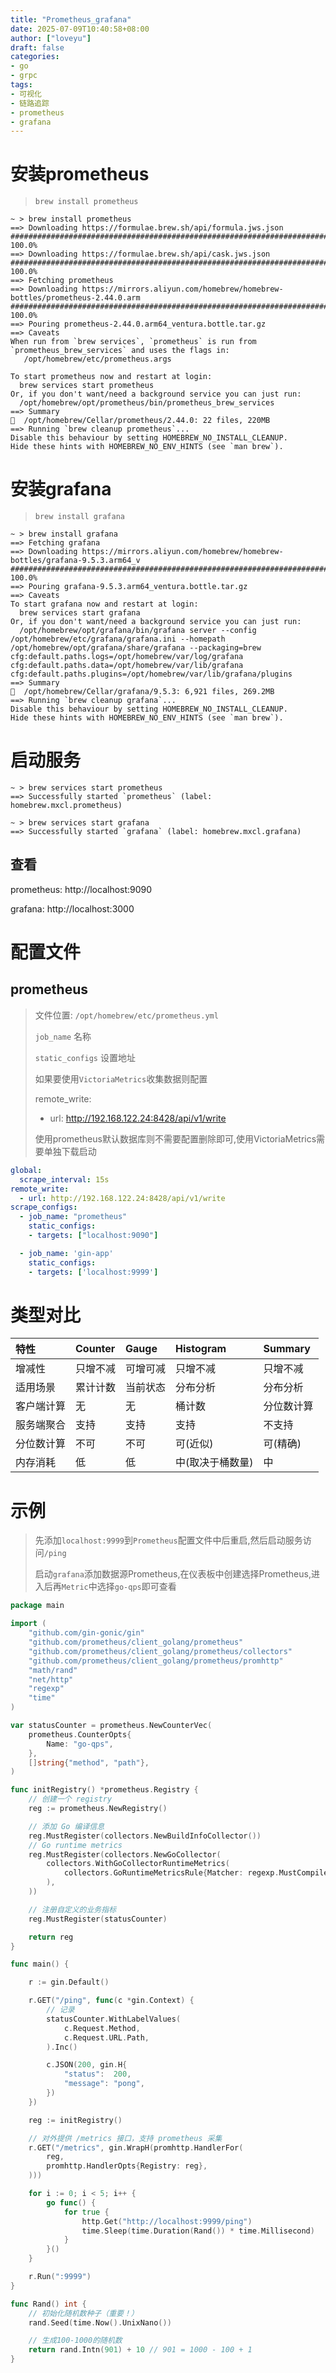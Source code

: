```yaml
---
title: "Prometheus_grafana"
date: 2025-07-09T10:40:58+08:00
author: ["loveyu"]
draft: false
categories: 
- go
- grpc
tags: 
- 可视化
- 链路追踪
- prometheus
- grafana
---
```


# 安装prometheus

>``brew install prometheus`` 

```shell
~ > brew install prometheus
==> Downloading https://formulae.brew.sh/api/formula.jws.json
################################################################################### 100.0%
==> Downloading https://formulae.brew.sh/api/cask.jws.json
################################################################################### 100.0%
==> Fetching prometheus
==> Downloading https://mirrors.aliyun.com/homebrew/homebrew-bottles/prometheus-2.44.0.arm
################################################################################### 100.0%
==> Pouring prometheus-2.44.0.arm64_ventura.bottle.tar.gz
==> Caveats
When run from `brew services`, `prometheus` is run from
`prometheus_brew_services` and uses the flags in:
   /opt/homebrew/etc/prometheus.args

To start prometheus now and restart at login:
  brew services start prometheus
Or, if you don't want/need a background service you can just run:
  /opt/homebrew/opt/prometheus/bin/prometheus_brew_services
==> Summary
🍺  /opt/homebrew/Cellar/prometheus/2.44.0: 22 files, 220MB
==> Running `brew cleanup prometheus`...
Disable this behaviour by setting HOMEBREW_NO_INSTALL_CLEANUP.
Hide these hints with HOMEBREW_NO_ENV_HINTS (see `man brew`).
```



# 安装grafana

>``brew install grafana`` 

```shell
~ > brew install grafana
==> Fetching grafana
==> Downloading https://mirrors.aliyun.com/homebrew/homebrew-bottles/grafana-9.5.3.arm64_v
################################################################################### 100.0%
==> Pouring grafana-9.5.3.arm64_ventura.bottle.tar.gz
==> Caveats
To start grafana now and restart at login:
  brew services start grafana
Or, if you don't want/need a background service you can just run:
  /opt/homebrew/opt/grafana/bin/grafana server --config /opt/homebrew/etc/grafana/grafana.ini --homepath /opt/homebrew/opt/grafana/share/grafana --packaging=brew cfg:default.paths.logs=/opt/homebrew/var/log/grafana cfg:default.paths.data=/opt/homebrew/var/lib/grafana cfg:default.paths.plugins=/opt/homebrew/var/lib/grafana/plugins
==> Summary
🍺  /opt/homebrew/Cellar/grafana/9.5.3: 6,921 files, 269.2MB
==> Running `brew cleanup grafana`...
Disable this behaviour by setting HOMEBREW_NO_INSTALL_CLEANUP.
Hide these hints with HOMEBREW_NO_ENV_HINTS (see `man brew`).
```



# 启动服务



```shell
~ > brew services start prometheus
==> Successfully started `prometheus` (label: homebrew.mxcl.prometheus)

~ > brew services start grafana
==> Successfully started `grafana` (label: homebrew.mxcl.grafana)
```

## 查看

prometheus: http://localhost:9090

grafana: http://localhost:3000



# 配置文件

## prometheus

> 文件位置: ``/opt/homebrew/etc/prometheus.yml`` 
>
> `job_name` 名称
>
> `static_configs` 设置地址
>
> 如果要使用`VictoriaMetrics`收集数据则配置
>
> remote_write:
>   - url: http://192.168.122.24:8428/api/v1/write
>
> 使用prometheus默认数据库则不需要配置删除即可,使用VictoriaMetrics需要单独下载启动



```yaml
global:
  scrape_interval: 15s
remote_write:
  - url: http://192.168.122.24:8428/api/v1/write
scrape_configs:
  - job_name: "prometheus"
    static_configs:
    - targets: ["localhost:9090"]

  - job_name: 'gin-app'
    static_configs:
    - targets: ['localhost:9999']
```

# 类型对比

| 特性       | Counter  | Gauge    | Histogram        | Summary    |
| :--------- | :------- | :------- | :--------------- | :--------- |
| 增减性     | 只增不减 | 可增可减 | 只增不减         | 只增不减   |
| 适用场景   | 累计计数 | 当前状态 | 分布分析         | 分布分析   |
| 客户端计算 | 无       | 无       | 桶计数           | 分位数计算 |
| 服务端聚合 | 支持     | 支持     | 支持             | 不支持     |
| 分位数计算 | 不可     | 不可     | 可(近似)         | 可(精确)   |
| 内存消耗   | 低       | 低       | 中(取决于桶数量) | 中         |

# 示例

>先添加`localhost:9999`到`Prometheus`配置文件中后重启,然后启动服务访问`/ping`
>
>启动`grafana`添加数据源Prometheus,在仪表板中创建选择Prometheus,进入后再`Metric`中选择`go-qps`即可查看

```go
package main

import (
	"github.com/gin-gonic/gin"
	"github.com/prometheus/client_golang/prometheus"
	"github.com/prometheus/client_golang/prometheus/collectors"
	"github.com/prometheus/client_golang/prometheus/promhttp"
	"math/rand"
	"net/http"
	"regexp"
	"time"
)

var statusCounter = prometheus.NewCounterVec(
	prometheus.CounterOpts{
		Name: "go-qps",
	},
	[]string{"method", "path"},
)

func initRegistry() *prometheus.Registry {
	// 创建一个 registry
	reg := prometheus.NewRegistry()

	// 添加 Go 编译信息
	reg.MustRegister(collectors.NewBuildInfoCollector())
	// Go runtime metrics
	reg.MustRegister(collectors.NewGoCollector(
		collectors.WithGoCollectorRuntimeMetrics(
			collectors.GoRuntimeMetricsRule{Matcher: regexp.MustCompile("/.*")},
		),
	))

	// 注册自定义的业务指标
	reg.MustRegister(statusCounter)

	return reg
}

func main() {

	r := gin.Default()

	r.GET("/ping", func(c *gin.Context) {
		// 记录
		statusCounter.WithLabelValues(
			c.Request.Method,
			c.Request.URL.Path,
		).Inc()

		c.JSON(200, gin.H{
			"status":  200,
			"message": "pong",
		})
	})

	reg := initRegistry()

	// 对外提供 /metrics 接口，支持 prometheus 采集
	r.GET("/metrics", gin.WrapH(promhttp.HandlerFor(
		reg,
		promhttp.HandlerOpts{Registry: reg},
	)))

	for i := 0; i < 5; i++ {
		go func() {
			for true {
				http.Get("http://localhost:9999/ping")
				time.Sleep(time.Duration(Rand()) * time.Millisecond)
			}
		}()
	}

	r.Run(":9999")
}

func Rand() int {
	// 初始化随机数种子（重要！）
	rand.Seed(time.Now().UnixNano())

	// 生成100-1000的随机数
	return rand.Intn(901) + 10 // 901 = 1000 - 100 + 1
}
```

